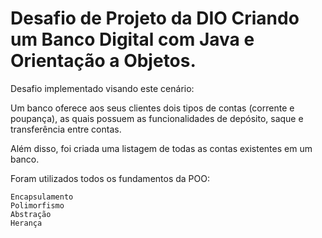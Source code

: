 # Desafio de Projeto da DIO Criando um Banco Digital com Java e Orientação a Objetos.

Desafio implementado visando este cenário:

Um banco oferece aos seus clientes dois tipos de contas (corrente e poupança), as quais possuem as funcionalidades de depósito, saque e transferência entre contas.

Além disso, foi criada uma listagem de todas as contas existentes em um banco.

Foram utilizados todos os fundamentos da POO:

    Encapsulamento
    Polimorfismo
    Abstração
    Herança
